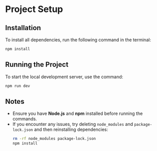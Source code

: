 # Project Setup

## Installation
To install all dependencies, run the following command in the terminal:
```sh
npm install
```

## Running the Project
To start the local development server, use the command:
```sh
npm run dev
```

## Notes
- Ensure you have **Node.js** and **npm** installed before running the commands.
- If you encounter any issues, try deleting `node_modules` and `package-lock.json` and then reinstalling dependencies:
  ```sh
  rm -rf node_modules package-lock.json
  npm install
  ```

